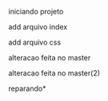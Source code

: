 iniciando projeto

add arquivo index

add arquivo css

alteracao feita no master

alteracao feita no master(2)

reparando*